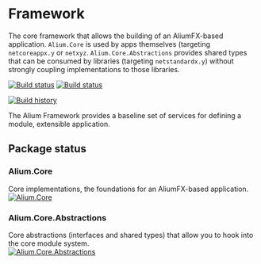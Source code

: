 # Framework

The core framework that allows the building of an AliumFX-based application. `Alium.Core` is used by apps themselves (targeting `netcoreappx.y` or `netxyz`. `Alium.Core.Abstractions` provides shared types that can be consumed by libraries (targeting `netstandardx.y`) without strongly coupling implementations to those libraries.

[![Build status](https://ci.appveyor.com/api/projects/status/8s9rqyb21ipalssv?svg=true)](https://ci.appveyor.com/project/AliumFX/framework) [![Build status](https://dev.azure.com/aliumfx/AliumFx%20-%20Framework/_apis/build/status/AliumFx%20-%20Framework-CI)](https://dev.azure.com/aliumfx/AliumFx%20-%20Framework/_build/latest?definitionId=1)

[![Build history](https://buildstats.info/appveyor/chart/aliumfx/framework?includeBuildsFromPullRequest=true)](https://buildstats.info/appveyor/chart/aliumfx/framework?includeBuildsFromPullRequest=true)

The Alium Framework provides a baseline set of services for defining a module, extensible application.

## Package status

### Alium.Core
Core implementations, the foundations for an AliumFX-based application.<br />
[![Alium.Core](https://buildstats.info/myget/aliumfx/alium.core)](https://buildstats.info/myget/aliumfx/alium.core)

### Alium.Core.Abstractions
Core abstractions (interfaces and shared types) that allow you to hook into the core module system.<br />
[![Alium.Core.Abstractions](https://buildstats.info/myget/aliumfx/alium.core)](https://buildstats.info/myget/aliumfx/alium.core.abstractions)
